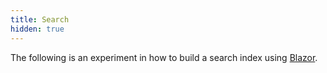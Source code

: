 ```yaml
---
title: Search
hidden: true
---
```


The following is an experiment in how to build a search index using [Blazor](https://dotnet.microsoft.com/apps/aspnet/web-apps/blazor?{{<cda>}}).

<app></app>

<script src="/_framework/blazor.webassembly.js"></script>
